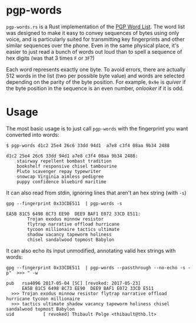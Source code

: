 # pgp-words

`pgp-words.rs` is a Rust implementation of the [PGP Word
List](https://en.wikipedia.org/wiki/PGP_word_list).  The word list was
designed to make it easy to convey sequences of bytes using only
voice, and is particularly suited for transmitting key fingerprints
and other similar sequences over the phone. Even in the same physical
place, it's easier to just read a bunch of words out loud than to
spell a sequence of hex digits (was that 3 times `F` or `3F`?)

Each word represents exactly one byte.  To avoid errors, there are
actually 512 words in the list (two per possible byte value) and words
are selected depending on the parity of the byte position.  For
example, `0x9e` is *quiver* if the byte position in the sequence is an
even number, *onlooker* if it is odd.

# Usage

The most basic usage is to just call `pgp-words` with the fingerprint
you want converted into words:

```
$ pgp-words d1c2 25e4 26c6 33dd 94d1  a7e8 c3f4 08aa 9b34 2488

d1c2 25e4 26c6 33dd 94d1 a7e8 c3f4 08aa 9b34 2488:
	stairway repellent bombast tradition
	bookshelf responsive chisel tambourine
	Pluto scavenger repay typewriter
	snowcap Virginia aimless pedigree
	puppy confidence bluebird maritime
```

It can also read from stdin, ignoring lines that aren't an hex string
(with `-s`)

```
gpg --fingerprint 0x33CDE511  | pgp-words -s

EA5B 81C5 6498 8C73 EE90  DEE9 BAF1 E072 33CD E511:
        Trojan exodus minnow resistor
        flytrap narrative offload hurricane
        tycoon millionaire tactics ultimate
        shadow vacancy tapeworm holiness
        chisel sandalwood topmost Babylon
```

It can also echo its input unmodified, annotating valid hex strings with words:

```
gpg --fingerprint 0x33CDE511  | pgp-words --passthrough --no-echo -s -p"  >>> " -w

pub   rsa4096 2017-05-04 [SC] [revoked: 2017-05-23]
      EA5B 81C5 6498 8C73 EE90  DEE9 BAF1 E072 33CD E511
  >>> Trojan exodus minnow resistor flytrap narrative offload hurricane tycoon millionaire
  >>> tactics ultimate shadow vacancy tapeworm holiness chisel sandalwood topmost Babylon
uid           [ revoked] Thibault Polge <thibault@thb.lt>
```
